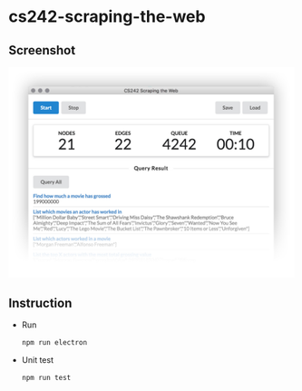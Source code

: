 # cs242-scraping-the-web

## Screenshot

![ss-1](https://raw.githubusercontent.com/rijn/cs242-scraping-the-web/master/screenshots/1.jpg)

## Instruction

* Run
    ```bash
    npm run electron
    ```
* Unit test
    ```bash
    npm run test
    ```
